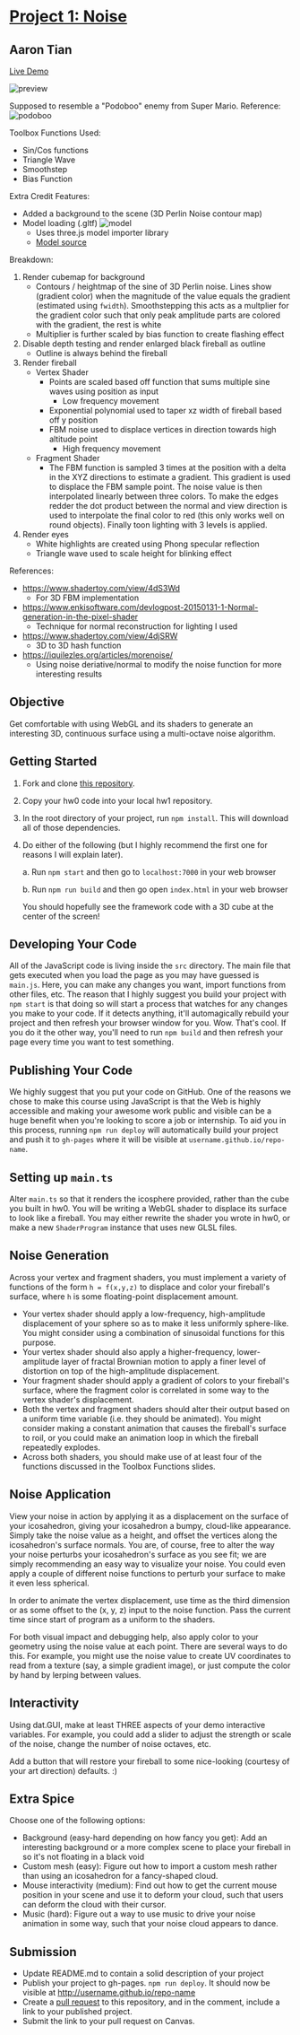 # [Project 1: Noise](https://github.com/CIS-566-Fall-2022/hw01-fireball-base)

## Aaron Tian

[Live Demo](https://aarontian-stack.github.io/hw01-fireball/)

![preview](preview.png)

Supposed to resemble a "Podoboo" enemy from Super Mario. Reference:
![podoboo](podoboo.jpg)

Toolbox Functions Used:
* Sin/Cos functions
* Triangle Wave
* Smoothstep
* Bias Function

Extra Credit Features:
- Added a background to the scene (3D Perlin Noise contour map)
- Model loading (.gltf)
    ![model](model.png)
    - Uses three.js model importer library
    - [Model source](https://sketchfab.com/3d-models/stylized-anime-female-head-e8d04325a74e46a98a6494abe721a8b2)

Breakdown:
1. Render cubemap for background
    - Contours / heightmap of the sine of 3D Perlin noise. Lines show (gradient color) when the magnitude of the value equals the gradient (estimated using `fwidth`). Smoothstepping this acts as a multplier for the gradient color such that only peak amplitude parts are colored with the gradient, the rest is white
    - Multiplier is further scaled by bias function to create flashing effect
2. Disable depth testing and render enlarged black fireball as outline
    - Outline is always behind the fireball
3. Render fireball
    - Vertex Shader
        - Points are scaled based off function that sums multiple sine waves using position as input
            - Low frequency movement
        - Exponential polynomial used to taper xz width of fireball based off y position
        - FBM noise used to displace vertices in direction towards high altitude point
            - High frequency movement
    - Fragment Shader
        - The FBM function is sampled 3 times at the position with a delta in the XYZ directions to estimate a gradient. This gradient is used to displace the FBM sample point. The noise value is then interpolated linearly between three colors. To make the edges redder the dot product between the normal and view direction is used to interpolate the final color to red (this only works well on round objects). Finally toon lighting with 3 levels is applied. 
4. Render eyes
    - White highlights are created using Phong specular reflection
    - Triangle wave used to scale height for blinking effect

References:
- https://www.shadertoy.com/view/4dS3Wd
    - For 3D FBM implementation
- https://www.enkisoftware.com/devlogpost-20150131-1-Normal-generation-in-the-pixel-shader
    - Technique for normal reconstruction for lighting I used
- https://www.shadertoy.com/view/4djSRW
    - 3D to 3D hash function
- https://iquilezles.org/articles/morenoise/
    - Using noise deriative/normal to modify the noise function for more interesting results


## Objective

Get comfortable with using WebGL and its shaders to generate an interesting 3D, continuous surface using a multi-octave noise algorithm.

## Getting Started

1. Fork and clone [this repository](https://github.com/CIS700-Procedural-Graphics/Project1-Noise).

2. Copy your hw0 code into your local hw1 repository.

3. In the root directory of your project, run `npm install`. This will download all of those dependencies.

4. Do either of the following (but I highly recommend the first one for reasons I will explain later).

    a. Run `npm start` and then go to `localhost:7000` in your web browser

    b. Run `npm run build` and then go open `index.html` in your web browser

    You should hopefully see the framework code with a 3D cube at the center of the screen!


## Developing Your Code
All of the JavaScript code is living inside the `src` directory. The main file that gets executed when you load the page as you may have guessed is `main.js`. Here, you can make any changes you want, import functions from other files, etc. The reason that I highly suggest you build your project with `npm start` is that doing so will start a process that watches for any changes you make to your code. If it detects anything, it'll automagically rebuild your project and then refresh your browser window for you. Wow. That's cool. If you do it the other way, you'll need to run `npm build` and then refresh your page every time you want to test something.

## Publishing Your Code
We highly suggest that you put your code on GitHub. One of the reasons we chose to make this course using JavaScript is that the Web is highly accessible and making your awesome work public and visible can be a huge benefit when you're looking to score a job or internship. To aid you in this process, running `npm run deploy` will automatically build your project and push it to `gh-pages` where it will be visible at `username.github.io/repo-name`.

## Setting up `main.ts`

Alter `main.ts` so that it renders the icosphere provided, rather than the cube you built in hw0. You will be writing a WebGL shader to displace its surface to look like a fireball. You may either rewrite the shader you wrote in hw0, or make a new `ShaderProgram` instance that uses new GLSL files.

## Noise Generation

Across your vertex and fragment shaders, you must implement a variety of functions of the form `h = f(x,y,z)` to displace and color your fireball's surface, where `h` is some floating-point displacement amount.

- Your vertex shader should apply a low-frequency, high-amplitude displacement of your sphere so as to make it less uniformly sphere-like. You might consider using a combination of sinusoidal functions for this purpose.
- Your vertex shader should also apply a higher-frequency, lower-amplitude layer of fractal Brownian motion to apply a finer level of distortion on top of the high-amplitude displacement.
- Your fragment shader should apply a gradient of colors to your fireball's surface, where the fragment color is correlated in some way to the vertex shader's displacement.
- Both the vertex and fragment shaders should alter their output based on a uniform time variable (i.e. they should be animated). You might consider making a constant animation that causes the fireball's surface to roil, or you could make an animation loop in which the fireball repeatedly explodes.
- Across both shaders, you should make use of at least four of the functions discussed in the Toolbox Functions slides.


## Noise Application

View your noise in action by applying it as a displacement on the surface of your icosahedron, giving your icosahedron a bumpy, cloud-like appearance. Simply take the noise value as a height, and offset the vertices along the icosahedron's surface normals. You are, of course, free to alter the way your noise perturbs your icosahedron's surface as you see fit; we are simply recommending an easy way to visualize your noise. You could even apply a couple of different noise functions to perturb your surface to make it even less spherical.

In order to animate the vertex displacement, use time as the third dimension or as some offset to the (x, y, z) input to the noise function. Pass the current time since start of program as a uniform to the shaders.

For both visual impact and debugging help, also apply color to your geometry using the noise value at each point. There are several ways to do this. For example, you might use the noise value to create UV coordinates to read from a texture (say, a simple gradient image), or just compute the color by hand by lerping between values.

## Interactivity

Using dat.GUI, make at least THREE aspects of your demo interactive variables. For example, you could add a slider to adjust the strength or scale of the noise, change the number of noise octaves, etc. 

Add a button that will restore your fireball to some nice-looking (courtesy of your art direction) defaults. :)

## Extra Spice

Choose one of the following options: 

- Background (easy-hard depending on how fancy you get): Add an interesting background or a more complex scene to place your fireball in so it's not floating in a black void
- Custom mesh (easy): Figure out how to import a custom mesh rather than using an icosahedron for a fancy-shaped cloud.
- Mouse interactivity (medium): Find out how to get the current mouse position in your scene and use it to deform your cloud, such that users can deform the cloud with their cursor.
- Music (hard): Figure out a way to use music to drive your noise animation in some way, such that your noise cloud appears to dance.

## Submission

- Update README.md to contain a solid description of your project
- Publish your project to gh-pages. `npm run deploy`. It should now be visible at http://username.github.io/repo-name
- Create a [pull request](https://help.github.com/articles/creating-a-pull-request/) to this repository, and in the comment, include a link to your published project.
- Submit the link to your pull request on Canvas.
